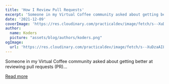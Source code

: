 ```yaml
---
title: 'How I Review Pull Requests'
excerpt: 'Someone in my Virtual Coffee community asked about getting better at reviewing pull requests (PR)...'
date: '2021-12-09'
coverImage: 'https://res.cloudinary.com/practicaldev/image/fetch/s--XuDzaAIL--/c_imagga_scale,f_auto,fl_progressive,h_420,q_auto,w_1000/https://dev-to-uploads.s3.amazonaws.com/uploads/articles/iz97ilpuk9knd74mixxu.jpeg'
author:
  name: Koders
  picture: "assets/blog/authors/koders.png"
ogImage:
  url: 'https://res.cloudinary.com/practicaldev/image/fetch/s--XuDzaAIL--/c_imagga_scale,f_auto,fl_progressive,h_420,q_auto,w_1000/https://dev-to-uploads.s3.amazonaws.com/uploads/articles/iz97ilpuk9knd74mixxu.jpeg'
---
```


Someone in my Virtual Coffee community asked about getting better at reviewing pull requests (PR)...

[Read more](https://dev.to/nickytonline/how-i-review-pull-requests-44nl)
